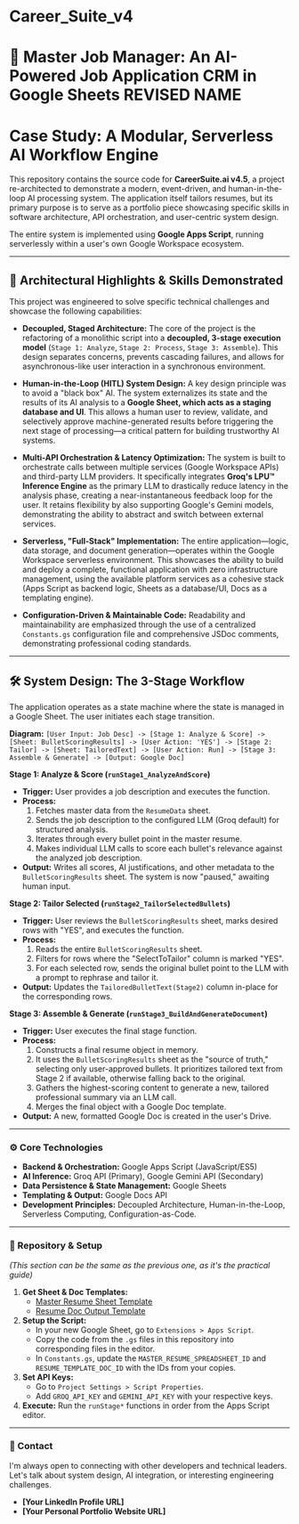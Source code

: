 # Career_Suite_v4

# 🤖 Master Job Manager: An AI-Powered Job Application CRM in Google Sheets **REVISED NAME**

# Case Study: A Modular, Serverless AI Workflow Engine

This repository contains the source code for **CareerSuite.ai v4.5**, a project re-architected to demonstrate a modern, event-driven, and human-in-the-loop AI processing system. The application itself tailors resumes, but its primary purpose is to serve as a portfolio piece showcasing specific skills in software architecture, API orchestration, and user-centric system design.

The entire system is implemented using **Google Apps Script**, running serverlessly within a user's own Google Workspace ecosystem.

---

## 🚀 Architectural Highlights & Skills Demonstrated

This project was engineered to solve specific technical challenges and showcase the following capabilities:

*   **Decoupled, Staged Architecture:** The core of the project is the refactoring of a monolithic script into a **decoupled, 3-stage execution model** (`Stage 1: Analyze`, `Stage 2: Process`, `Stage 3: Assemble`). This design separates concerns, prevents cascading failures, and allows for asynchronous-like user interaction in a synchronous environment.

*   **Human-in-the-Loop (HITL) System Design:** A key design principle was to avoid a "black box" AI. The system externalizes its state and the results of its AI analysis to a **Google Sheet, which acts as a staging database and UI**. This allows a human user to review, validate, and selectively approve machine-generated results before triggering the next stage of processing—a critical pattern for building trustworthy AI systems.

*   **Multi-API Orchestration & Latency Optimization:** The system is built to orchestrate calls between multiple services (Google Workspace APIs) and third-party LLM providers. It specifically integrates **Groq's LPU™ Inference Engine** as the primary LLM to drastically reduce latency in the analysis phase, creating a near-instantaneous feedback loop for the user. It retains flexibility by also supporting Google's Gemini models, demonstrating the ability to abstract and switch between external services.

*   **Serverless, "Full-Stack" Implementation:** The entire application—logic, data storage, and document generation—operates within the Google Workspace serverless environment. This showcases the ability to build and deploy a complete, functional application with zero infrastructure management, using the available platform services as a cohesive stack (Apps Script as backend logic, Sheets as a database/UI, Docs as a templating engine).

*   **Configuration-Driven & Maintainable Code:** Readability and maintainability are emphasized through the use of a centralized `Constants.gs` configuration file and comprehensive JSDoc comments, demonstrating professional coding standards.

---

## 🛠️ System Design: The 3-Stage Workflow

The application operates as a state machine where the state is managed in a Google Sheet. The user initiates each stage transition.

**Diagram:**
`[User Input: Job Desc] -> [Stage 1: Analyze & Score] -> [Sheet: BulletScoringResults] -> [User Action: 'YES'] -> [Stage 2: Tailor] -> [Sheet: TailoredText] -> [User Action: Run] -> [Stage 3: Assemble & Generate] -> [Output: Google Doc]`

**Stage 1: Analyze & Score (`runStage1_AnalyzeAndScore`)**
*   **Trigger:** User provides a job description and executes the function.
*   **Process:**
    1.  Fetches master data from the `ResumeData` sheet.
    2.  Sends the job description to the configured LLM (Groq default) for structured analysis.
    3.  Iterates through every bullet point in the master resume.
    4.  Makes individual LLM calls to score each bullet's relevance against the analyzed job description.
*   **Output:** Writes all scores, AI justifications, and other metadata to the `BulletScoringResults` sheet. The system is now "paused," awaiting human input.

**Stage 2: Tailor Selected (`runStage2_TailorSelectedBullets`)**
*   **Trigger:** User reviews the `BulletScoringResults` sheet, marks desired rows with "YES", and executes the function.
*   **Process:**
    1.  Reads the entire `BulletScoringResults` sheet.
    2.  Filters for rows where the "SelectToTailor" column is marked "YES".
    3.  For each selected row, sends the original bullet point to the LLM with a prompt to rephrase and tailor it.
*   **Output:** Updates the `TailoredBulletText(Stage2)` column in-place for the corresponding rows.

**Stage 3: Assemble & Generate (`runStage3_BuildAndGenerateDocument`)**
*   **Trigger:** User executes the final stage function.
*   **Process:**
    1.  Constructs a final resume object in memory.
    2.  It uses the `BulletScoringResults` sheet as the "source of truth," selecting only user-approved bullets. It prioritizes tailored text from Stage 2 if available, otherwise falling back to the original.
    3.  Gathers the highest-scoring content to generate a new, tailored professional summary via an LLM call.
    4.  Merges the final object with a Google Doc template.
*   **Output:** A new, formatted Google Doc is created in the user's Drive.

---

### ⚙️ Core Technologies

*   **Backend & Orchestration:** Google Apps Script (JavaScript/ES5)
*   **AI Inference:** Groq API (Primary), Google Gemini API (Secondary)
*   **Data Persistence & State Management:** Google Sheets
*   **Templating & Output:** Google Docs API
*   **Development Principles:** Decoupled Architecture, Human-in-the-Loop, Serverless Computing, Configuration-as-Code.

---

### 📂 Repository & Setup

*(This section can be the same as the previous one, as it's the practical guide)*

1.  **Get Sheet & Doc Templates:**
    *   [Master Resume Sheet Template](https://docs.google.com/spreadsheets/d/1FmsiLee476IwW4atDs3I_E017MX4LFkGNvyoo1U7D0w/copy)
    *   [Resume Doc Output Template](https://docs.google.com/document/d/18eX765FWVBHpOZ2jzxwNdGVKSMOzmyPJmS_Kfzp8JSk/copy)
2.  **Setup the Script:**
    *   In your new Google Sheet, go to `Extensions > Apps Script`.
    *   Copy the code from the `.gs` files in this repository into corresponding files in the editor.
    *   In `Constants.gs`, update the `MASTER_RESUME_SPREADSHEET_ID` and `RESUME_TEMPLATE_DOC_ID` with the IDs from your copies.
3.  **Set API Keys:**
    *   Go to `Project Settings > Script Properties`.
    *   Add `GROQ_API_KEY` and `GEMINI_API_KEY` with your respective keys.
4.  **Execute:** Run the `runStage*` functions in order from the Apps Script editor.

---

### 🤝 Contact

I'm always open to connecting with other developers and technical leaders. Let's talk about system design, AI integration, or interesting engineering challenges.

*   **[Your LinkedIn Profile URL]**
*   **[Your Personal Portfolio Website URL]**
